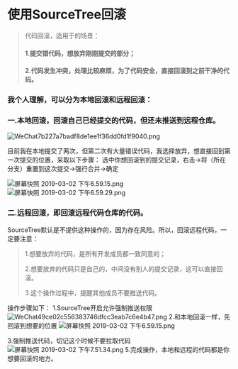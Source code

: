 # 使用SourceTree回滚






  >代码回滚，适用于的场景：
   >#### 1.提交错代码，想放弃刚刚提交的部分；
   >#### 2.代码发生冲突，处理比较麻烦，为了代码安全，直接回滚到之前干净的代码。
  
  ### 我个人理解，可以分为本地回滚和远程回滚：
  ### 一.本地回滚，回滚自己已经提交的代码，但还未推送到远程仓库。
  ![WeChat7b227a7badf8de1ee1f36dd0fd1f9040.png](https://app.yinxiang.com/files/common-services/binary-datas/c2VydmljZVR5cGU9MiZzZXJ2aWNlRGF0YT17Im5vdGVHdWlkIjoiZDQzZGU0MTctYzE4ZC00ZGVmLTk0YmMtNTE5OTdiNDA5YjUxIiwicmVzb3VyY0d1aWQiOiJlMDU1MWI3Mi1hMjhlLTRlMjAtOTlmNi05MjVjMTQwZGNkNGQifQ==)

   目前我在本地提交了两次，但第二次有大量错误代码，我选择放弃，想直接回到第一次提交的位置，采取以下步骤：
   选中你想回滚到的提交记录，右击->将（所在分支）重置到这次提交->强行合并->确定
   
   
   ![屏幕快照 2019-03-02 下午6.59.15.png](https://app.yinxiang.com/files/common-services/binary-datas/c2VydmljZVR5cGU9MiZzZXJ2aWNlRGF0YT17Im5vdGVHdWlkIjoiZDQzZGU0MTctYzE4ZC00ZGVmLTk0YmMtNTE5OTdiNDA5YjUxIiwicmVzb3VyY0d1aWQiOiI1MmFhODM2Ny1mM2FlLTRjOGYtYThiNC1iNjhhYmYwYjhiOTEifQ==)
![屏幕快照 2019-03-02 下午6.59.29.png](https://app.yinxiang.com/files/common-services/binary-datas/c2VydmljZVR5cGU9MiZzZXJ2aWNlRGF0YT17Im5vdGVHdWlkIjoiZDQzZGU0MTctYzE4ZC00ZGVmLTk0YmMtNTE5OTdiNDA5YjUxIiwicmVzb3VyY0d1aWQiOiJmNjA3YzY5NC1jMGRjLTQ2NGItODc3Ni00MWM3ZGFmNjZhOGQifQ==)




### 二.远程回滚，即回滚远程代码仓库的代码。
SourceTree默认是不提供这种操作的，因为存在风险。所以，回滚远程代码，一定要注意：
>1.想要放弃的代码，是所有开发成员都一致同意的；
>
>2.想要放弃的代码只是自己的，中间没有别人的提交记录，这可以直接回滚。
>
>3.这个操作过程中，提醒其他成员不要推送代码。
>
  操作步骤如下：
  1.SourceTree开启允许强制推送权限
  ![WeChat49ce02c556383746dfcc3eab7c6e4b47.png](https://app.yinxiang.com/files/common-services/binary-datas/c2VydmljZVR5cGU9MiZzZXJ2aWNlRGF0YT17Im5vdGVHdWlkIjoiZDQzZGU0MTctYzE4ZC00ZGVmLTk0YmMtNTE5OTdiNDA5YjUxIiwicmVzb3VyY0d1aWQiOiI5MThkN2ZiMy02Njc0LTQwYzMtYmZlMy1lOGM2MTkzNWRlMmQifQ==)
  2.和本地回滚一样，先回滚到想要的位置
![屏幕快照 2019-03-02 下午6.59.15.png](https://app.yinxiang.com/files/common-services/binary-datas/c2VydmljZVR5cGU9MiZzZXJ2aWNlRGF0YT17Im5vdGVHdWlkIjoiZDQzZGU0MTctYzE4ZC00ZGVmLTk0YmMtNTE5OTdiNDA5YjUxIiwicmVzb3VyY0d1aWQiOiI1MmFhODM2Ny1mM2FlLTRjOGYtYThiNC1iNjhhYmYwYjhiOTEifQ==)

3.强制推送代码，切记这个时候不要拉取代码
![屏幕快照 2019-03-02 下午7.51.34.png](https://app.yinxiang.com/files/common-services/binary-datas/c2VydmljZVR5cGU9MiZzZXJ2aWNlRGF0YT17Im5vdGVHdWlkIjoiZDQzZGU0MTctYzE4ZC00ZGVmLTk0YmMtNTE5OTdiNDA5YjUxIiwicmVzb3VyY0d1aWQiOiI4NmVhYzZkNS03Y2U0LTQ4YmMtYmQ0Mi1mYzA2MWZlNjc0NjgifQ==)
5.完成操作，本地和远程的代码都是你想要回滚的地方。



